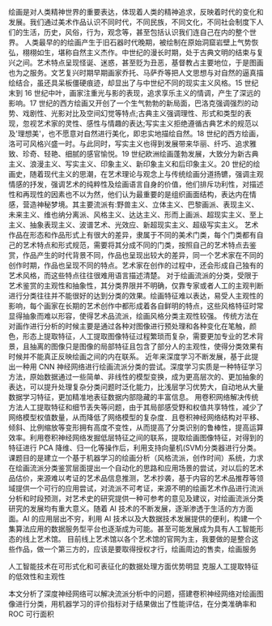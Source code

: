 绘画是对人类精神世界的重要表达，体现着人类的精神追求，反映着时代的变化和发展。我们通过美术作品认识不同时代，不同民族，不同文化，不同社会制度下人们的生活，历史，风俗，行为，观念等，甚至包括认识我们连自己在内的整个世界。
人类最早的的绘画产生于旧石器时代晚期，被绘制在原始洞窟岩壁上气势恢弘，栩栩如生，堪称自然主义杰作。中世纪的漫长时期，处于古典文明的结束与复兴之间。艺术特点呈现怪诞、迷惑，甚至贬为丑恶，基督教占主要地位，于是图画也为之服务。文艺复兴时期早期画家乔托、马萨乔等把人文思想与对自然的逼真描绘结合，虽还具呆板僵硬痕迹，却显出了与中世纪不同的现实主义风格。15 世纪末到 16 世纪中叶，画家注重光与影的表现，追求享乐主义的情调，产生了深远的影响。17 世纪的西方绘画又开创了一个生气勃勃的新局面，巴洛克强调强烈的动势、戏剧性、光影对比及空间幻觉等特点;古典主义强调理性、形式和类型的表现，忽视艺术家的灵性、感性与情趣的表达;写实主义拒绝遵循古典艺术的规范以及'理想美'，也不愿意对自然进行美化，即忠实地描绘自然。18 世纪的西方绘画，洛可可风格兴盛一时。与此同时，写实主义也得到发展带来华丽、纤巧、追求雅致、珍奇、轻艳、细腻的感官愉悦。19 世纪欧洲绘画蓬勃发展，大致分为新古典主义、浪漫主义、写实主义、印象主义、新印象主义和后印象主义。20 世纪的绘画史，随着现代主义的思潮，在艺术理论与观念上与传统绘画分道扬镳，强调主观情感的抒发，强调艺术的纯粹性及绘画语言自身的价值，他们排斥功利性，对描述性和再现性的因素也不以为然，他们认为最重要的是组织画面结构，表达内在情感，营造神秘梦境。其主要流派有:野兽主义、立体主义、巴黎画派、表现主义、未来主义、维也纳分离派、风格主义、达达主义、形而上画派、超现实主义、至上主义、抽象表现主义、波谱艺术、光效应、新超现实主义、超级写实主义。
艺术作品在形态和作品形式上有很大的差异，隶属于不同的美术门类，每个门类都有自己的艺术特点和形式规范，需要将其分成不同的门类，按照自己的艺术特点去鉴赏，作品产生的时代背景不同，作品也呈现出较大的差异，同一个艺术家在不同的创作时期，作品也呈现不同的特点。艺术家在创作的过程中，还会形成自己独有的艺术风格，而这些特点往往很难用语言描述清楚。
对于绘画流派的分类，受限于艺术鉴赏的主观性和抽象性，其分类界限并不明确，仅靠专家或者人工的主观判断进行分类往往并不能很好的达到分类的效果。绘画特征难以表达，易受人主观性的影响，每个画家在长期的艺术创作中都形成着各自鲜明的特点，这些风格特征时常显得抽象而难以形容，使得艺术品流派，绘画风格分类主观性较强。
传统方法在对画作进行分析的时候主要是通过各种对图像进行预处理和各种变化在笔触，颜色，形态上提取特征，人工提取图像特征过程繁琐而复杂，需要更加专业的艺术背景，且抽离的图像只是图像的局部特征且包含了部分人的主观性，使得分类效果有时候并不能真正反映绘画之间的内在联系。
近年来深度学习不断发展，基于此提出一种用 CNN 神经网络进行绘画流派分类的尝试。深度学习实质是一种特征学习方法，原始数据通过一些简单、非线性的模型变换，成为更高层次的、更加抽象的表达，可以提升处理复杂分类问题时泛化能力，比浅层学习优势大，自动地从大量数据学习特征，更加精准地表征数据内部隐藏的丰富信息。
用卷积网络解决传统方法人工提取特征和细节丢失等问题，由于其局部感受野和权值共享特性，减少了网络模型权值数量，从而降低了网络模型的复杂度．且卷积神经网络结构对平移、倾斜、比例缩放等变形拥有高度不变性，从而提高了分类识别的鲁棒性，提高运算效率。利用卷积神经网络发掘低层特征之间的联系，提取绘画图像特征，对得到的特征进行 PCA 降维、归一化等操作后，利用支持向量机(SVM)分类器进行分类。
课题目的是建立一个基于机器学习的绘画分析（风格流派，创作时间）系统，力求在绘画流派分类鉴赏层面提出一个自动化的思路和应用场景的尝试，对以后的艺术品估价，来源难以考证的艺术品信息推测，艺术抄袭，基于内容的艺术品推荐等领域提供一个可行的应用尝试，对流派不可考证，来源不明的绘画艺术作品进行流派分析和时段预测，对艺术史的研究提供一种可参考的意见及建议，对绘画流派分类研究的发展均有重大意义。随着 AI 技术的不断发展，逐渐渗透于生活的方方面面。AI 的应用层出不穷，利用 AI 技术以及大数据技术发展提供的便利，构建一个集算法应用的数据服务型平台也逐渐成为可能。甚至可能发展成为具有人工智能形态的线上艺术馆。
目前线上艺术馆以各个艺术馆的官网为主，我要做的是整合这些作品，做一个第三方的，应该是要取得授权才行，绘画周边的售卖，绘画服务

人工智能技术在可形式化和可表征化的数据处理方面优势明显
克服人工提取特征的低效性和主观性

本文分析了深度神经网络可以解决流派分析中的问题，搭建卷积神经网络对绘画图像进行分类，用机器学习的评价指标对于结果做出了性能评估，在分类准确率和 ROC 可行面积
